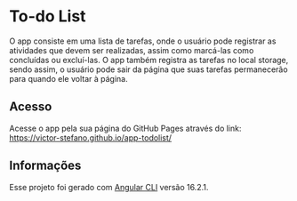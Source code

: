# To-do List

O app consiste em uma lista de tarefas, onde o usuário pode registrar as atividades que devem ser realizadas, assim como marcá-las como concluídas ou excluí-las. O app também registra as tarefas no local storage, sendo assim, o usuário pode sair da página que suas tarefas permanecerão para quando ele voltar à página.

## Acesso

Acesse o app pela sua página do GitHub Pages através do link: https://victor-stefano.github.io/app-todolist/

## Informações

Esse projeto foi gerado com [Angular CLI](https://github.com/angular/angular-cli) versão 16.2.1.
